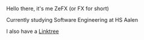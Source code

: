 Hello there, it's me ZeFX (or FX for short)

Currently studying Software Engineering at HS Aalen

I also have a [Linktree](https://linktr.ee/FX_6)

